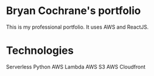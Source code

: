 # Bryan Cochrane's portfolio

This is my professional portfolio. It uses AWS and ReactJS.

# Technologies
Serverless
Python
AWS Lambda
AWS S3
AWS Cloudfront
